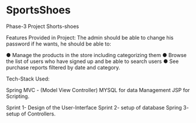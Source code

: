# SportsShoes
Phase-3 Project Shorts-shoes

Features Provided in Project:
The admin should be able to change his password if he wants, he should be able to:

● Manage the products in the store including categorizing them
● Browse the list of users who have signed up and be able to search users
● See purchase reports filtered by date and category.

Tech-Stack Used:

Spring MVC - (Model View Controller)
MYSQL for data Management
JSP for Scripting.

Sprint 1- Design of the User-Interface
Sprint 2- setup of database
Spring 3- setup of Controllers.



